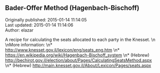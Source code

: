 ## Bader-Offer Method (Hagenbach-Bischoff)  
Originally published: 2015-01-14 11:14:05  
Last updated: 2015-01-14 11:14:06  
Author: elazar   
  
A recipe for calculating the seats allocated to each party in the Knesset.\n\nMore information:\n* http://www.knesset.gov.il/lexicon/eng/seats_eng.htm\n* https://en.wikipedia.org/wiki/Hagenbach-Bischoff_system\n* (Hebrew) http://bechirot.gov.il/election/about/Pages/CalculatingSeatsMethod.aspx\n* (Hebrew) http://main.knesset.gov.il/About/Lexicon/Pages/seats.aspx